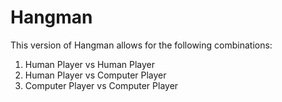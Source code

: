 # Hangman

This version of Hangman allows for the following combinations:

1. Human Player vs Human Player
2. Human Player vs Computer Player
3. Computer Player vs Computer Player
